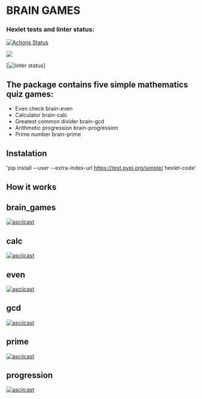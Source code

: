 # BRAIN GAMES

### Hexlet tests and linter status:
[![Actions Status](https://github.com/Krushovice/python-project-49/workflows/hexlet-check/badge.svg)](https://github.com/Krushovice/python-project-49/actions)

<a href="https://codeclimate.com/github/Krushovice/python-project-49/maintainability"><img src="https://api.codeclimate.com/v1/badges/b03106cd5249ab4c3dba/maintainability" /></a>

[![linter status](https://github.com/Krushovice/python-project-49/workflows/pyci.yml)]


## The package contains five simple mathematics quiz games:

* Even check brain-even
* Calculator brain-calc
* Greatest common divider brain-gcd
* Arithmetic progression brain-progression
* Prime number brain-prime


## Instalation

'pip install --user --extra-index-url https://test.pypi.org/simple/ hexlet-code'


## How it works
## brain_games
[![asciicast](https://asciinema.org/a/3ge3JzY8vncjip4pjg9u2MrAe.svg)](https://asciinema.org/a/3ge3JzY8vncjip4pjg9u2MrAe)

## calc
[![asciicast](https://asciinema.org/a/RhEOwpgTGe7AaBaS5qgLptKk3.svg)](https://asciinema.org/a/RhEOwpgTGe7AaBaS5qgLptKk3)

## even
[![asciicast](https://asciinema.org/a/aZy2DMbYb7Dzm52QYCKBSAqlf.svg)](https://asciinema.org/a/aZy2DMbYb7Dzm52QYCKBSAqlf)

## gcd
[![asciicast](https://asciinema.org/a/rBVz1kjXjHMHYBdkw0eDq3Ewx.svg)](https://asciinema.org/a/rBVz1kjXjHMHYBdkw0eDq3Ewx)

## prime
[![asciicast](https://asciinema.org/a/wlHHTaiyWpLZXgvCIBej8UtKy.svg)](https://asciinema.org/a/wlHHTaiyWpLZXgvCIBej8UtKy)

## progression
[![asciicast](https://asciinema.org/a/DjgMyjYNAk4Iwj2ORUjGudros.svg)](https://asciinema.org/a/DjgMyjYNAk4Iwj2ORUjGudros)
